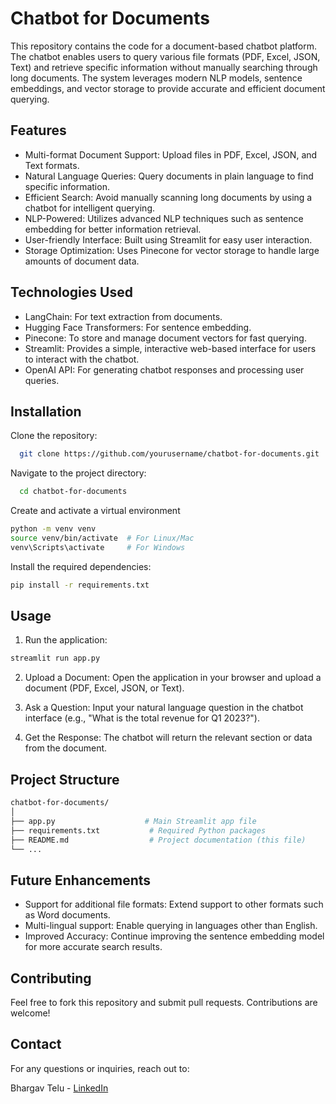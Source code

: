 
# Chatbot for Documents

This repository contains the code for a document-based chatbot platform. The chatbot enables users to query various file formats (PDF, Excel, JSON, Text) and retrieve specific information without manually searching through long documents. The system leverages modern NLP models, sentence embeddings, and vector storage to provide accurate and efficient document querying.
## Features

- Multi-format Document Support: Upload files in PDF, Excel, JSON, and Text formats.
- Natural Language Queries: Query documents in plain language to find specific information.
- Efficient Search: Avoid manually scanning long documents by using a chatbot for intelligent querying.
- NLP-Powered: Utilizes advanced NLP techniques such as sentence embedding for better information retrieval.
- User-friendly Interface: Built using Streamlit for easy user interaction.
- Storage Optimization: Uses Pinecone for vector storage to handle large amounts of document data.


## Technologies Used

- LangChain: For text extraction from documents.
- Hugging Face Transformers: For sentence embedding.
- Pinecone: To store and manage document vectors for fast querying.
- Streamlit: Provides a simple, interactive web-based interface for users to interact with the chatbot.
- OpenAI API: For generating chatbot responses and processing user queries.
## Installation

Clone the repository:

```bash
  git clone https://github.com/yourusername/chatbot-for-documents.git

```

Navigate to the project directory:

```bash
  cd chatbot-for-documents

```
Create and activate a virtual environment 

```bash
python -m venv venv
source venv/bin/activate  # For Linux/Mac
venv\Scripts\activate     # For Windows

```

Install the required dependencies:

```bash
pip install -r requirements.txt

```


## Usage

1. Run the application:


```bash
streamlit run app.py

```

2. Upload a Document: Open the application in your browser and upload a document (PDF, Excel, JSON, or Text).

3. Ask a Question: Input your natural language question in the chatbot interface (e.g., "What is the total revenue for Q1 2023?").

3. Get the Response: The chatbot will return the relevant section or data from the document.

## Project Structure

```bash
chatbot-for-documents/
│
├── app.py                    # Main Streamlit app file
├── requirements.txt           # Required Python packages
├── README.md                  # Project documentation (this file)
└── ...

```


## Future Enhancements
- Support for additional file formats: Extend support to other formats such as Word documents.
- Multi-lingual support: Enable querying in languages other than English.
- Improved Accuracy: Continue improving the sentence embedding model for more accurate search results.

## Contributing
Feel free to fork this repository and submit pull requests. Contributions are welcome!

## Contact
For any questions or inquiries, reach out to:

Bhargav Telu - [LinkedIn](https://www.linkedin.com/in/bhargav-telu-9a06801a0/)
